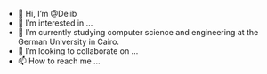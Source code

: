 - 👋 Hi, I’m @Deiib
- 👀 I’m interested in ...
- 🌱 I’m currently studying computer science and engineering at the German University in Cairo.
- 💞️ I’m looking to collaborate on ...
- 📫 How to reach me ...

<!---
Deiib/Deiib is a ✨ special ✨ repository because its `README.md` (this file) appears on your GitHub profile.
You can click the Preview link to take a look at your changes.
--->
